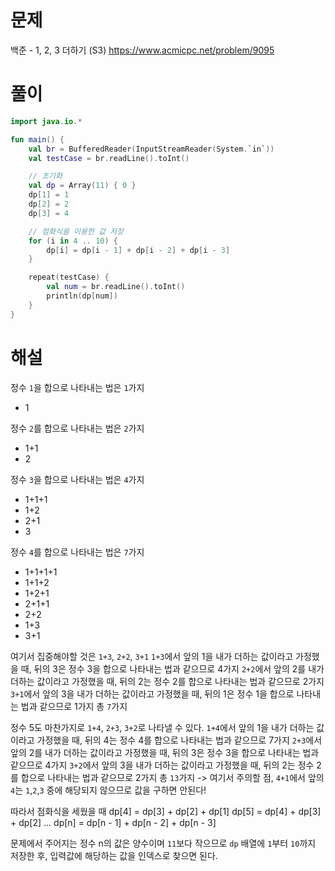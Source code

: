 # 문제
백준 - 1, 2, 3 더하기 (S3)
https://www.acmicpc.net/problem/9095


# 풀이

```Kotlin
import java.io.*

fun main() {
    val br = BufferedReader(InputStreamReader(System.`in`))
    val testCase = br.readLine().toInt()

    // 초기화
    val dp = Array(11) { 0 }
    dp[1] = 1
    dp[2] = 2
    dp[3] = 4

    // 점화식을 이용한 값 저장
    for (i in 4 .. 10) {
        dp[i] = dp[i - 1] + dp[i - 2] + dp[i - 3]
    }

    repeat(testCase) {
        val num = br.readLine().toInt()
        println(dp[num])
    }
}
```


# 해설
정수 `1`을 합으로 나타내는 법은 `1`가지
* 1

정수 `2`를 합으로 나타내는 법은 `2`가지
* 1+1
* 2

정수 `3`을 합으로 나타내는 법은 `4`가지
* 1+1+1
* 1+2
* 2+1
* 3

정수 `4`를 합으로 나타내는 법은 `7`가지
* 1+1+1+1
* 1+1+2
* 1+2+1
* 2+1+1
* 2+2
* 1+3
* 3+1

여기서 집중해야할 것은 `1+3`, `2+2`, `3+1`
`1+3`에서 앞의 1을 내가 더하는 값이라고 가정했을 때,
뒤의 3은 정수 3을 합으로 나타내는 법과 같으므로 4가지
`2+2`에서 앞의 2를 내가 더하는 값이라고 가정했을 때,
뒤의 2는 정수 2를 합으로 나타내는 법과 같으므로 2가지
`3+1`에서 앞의 3을 내가 더하는 값이라고 가정했을 때,
뒤의 1은 정수 1을 합으로 나타내는 법과 같으므로 1가지
총 `7`가지

정수 5도 마찬가지로 `1+4`, `2+3`, `3+2`로 나타낼 수 있다.
`1+4`에서 앞의 1을 내가 더하는 값이라고 가정했을 때,
뒤의 4는 정수 4를 합으로 나타내는 법과 같으므로 7가지
`2+3`에서 앞의 2를 내가 더하는 값이라고 가정했을 때,
뒤의 3은 정수 3을 합으로 나타내는 법과 같으므로 4가지
`3+2`에서 앞의 3을 내가 더하는 값이라고 가정했을 때,
뒤의 2는 정수 2를 합으로 나타내는 법과 같으므로 2가지
총 `13`가지
-> 여기서 주의할 점, `4+1`에서 앞의 `4`는 `1`,`2`,`3` 중에 해당되지 않으므로 값을 구하면 안된다!

따라서 점화식을 세웠을 때
dp[4] = dp[3] + dp[2] + dp[1]
dp[5] = dp[4] + dp[3] + dp[2]
...
dp[n] = dp[n - 1] + dp[n - 2] + dp[n - 3]

문제에서 주어지는 정수 n의 값은 양수이며 `11`보다 작으므로
`dp` 배열에 `1`부터 `10`까지 저장한 후, 입력값에 해당하는 값을 인덱스로 찾으면 된다.
